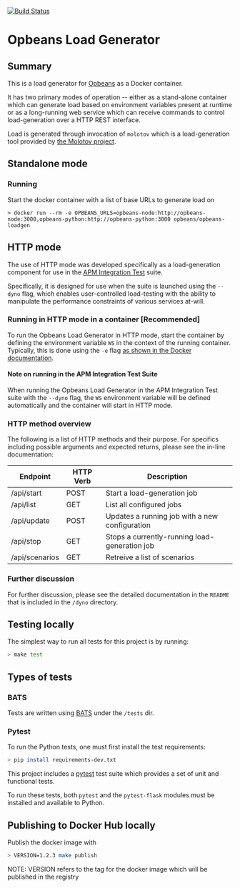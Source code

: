 [![Build Status](https://apm-ci.elastic.co/buildStatus/icon?job=apm-agent-python%2Fopbeans-loadgen-mbp%2Fmaster)](https://apm-ci.elastic.co/job/apm-agent-python/job/opbeans-loadgen-mbp/job/master/)

# Opbeans Load Generator

## Summary

This is a load generator for [Opbeans](https://github.com/elastic?utf8=%E2%9C%93&q=Opbeans&type=&language=) as a Docker container.

It has two primary modes of operation -- either as a stand-alone container which can generate load based on environment variables present at runtime or as a long-running web service which can receive commands to control load-generation over a HTTP REST interface.

Load is generated through invocation of `molotov` which is a load-generation tool provided by [the Molotov project](https://molotov.readthedocs.io).

## Standalone mode
### Running

Start the docker container with a list of base URLs to generate load on

    > docker run --rm -e OPBEANS_URLS=opbeans-node:http://opbeans-node:3000,opbeans-python:http://opbeans-python:3000 opbeans/opbeans-loadgen

## HTTP mode
The use of HTTP mode was developed specifically as a load-generation component for use in the [APM Integration Test](https://github.com/elastic/apm-integration-testing) suite. 

Specifically, it is designed for use when the suite is launched using the `--dyno` flag, which enables user-controlled load-testing with the ability to manipulate the performance constraints of various services at-will.

### Running in HTTP mode in a container [Recommended]
To run the Opbeans Load Generator in HTTP mode, start the container by defining the environment variable `WS` in the context of the running container. Typically, this is done using the `-e` flag [as shown in the Docker documentation](https://docs.docker.com/compose/environment-variables/#pass-environment-variables-to-containers).

#### Note on running in the APM Integration Test Suite
When running the Opbeans Load Generator in the APM Integration Test suite with the `--dyno` flag, the `WS` environment variable will be defined automatically and the container will start in HTTP mode.

### HTTP method overview

The following is a list of HTTP methods and their purpose. For specifics including possible
arguments and expected returns, please see the in-line documentation:

Endpoint|HTTP Verb|Description
--------|---------|-----------
/api/start|POST|Start a load-generation job
/api/list|GET|List all configured jobs
/api/update|POST|Updates a running job with a new configuration
/api/stop|GET|Stops a currently-running load-generation job
/api/scenarios|GET|Retreive a list of scenarios

### Further discussion

For further discussion, please see the detailed documentation in the `README` that is included in the `/dyno` directory.

## Testing locally

The simplest way to run all tests for this project is by running:

```bash
> make test
```

## Types of tests
### BATS

Tests are written using [BATS](https://github.com/sstephenson/bats) under the `/tests` dir.
### Pytest
To run the Python tests, one must first install the test requirements:
```bash
> pip install requirements-dev.txt
```

This project includes a [pytest](http://docs.pytest.org/en/latest/) test suite which provides a set of unit and functional tests.

To run these tests, both `pytest` and the `pytest-flask` modules must be installed and available to Python.


## Publishing to Docker Hub locally

Publish the docker image with

```bash
> VERSION=1.2.3 make publish
```

NOTE: VERSION refers to the tag for the docker image which will be published in the registry
